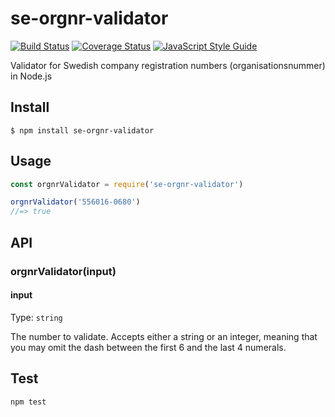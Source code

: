 # se-orgnr-validator

[![Build Status](https://travis-ci.com/eckberg/se-orgnr-validator.svg?branch=master)](https://travis-ci.com/eckberg/se-orgnr-validator)
[![Coverage Status](https://coveralls.io/repos/github/eckberg/se-orgnr-validator/badge.svg?branch=master)](https://coveralls.io/github/eckberg/se-orgnr-validator?branch=master)
[![JavaScript Style Guide](https://img.shields.io/badge/code_style-standard-brightgreen.svg)](https://standardjs.com)


Validator for Swedish company registration numbers (organisationsnummer) in Node.js


## Install

```
$ npm install se-orgnr-validator
```

## Usage

```js
const orgnrValidator = require('se-orgnr-validator')

orgnrValidator('556016-0680')
//=> true
```


## API

### orgnrValidator(input)

#### input

Type: `string`

The number to validate. Accepts either a string or an integer, meaning that you may omit the dash between the first 6 and the last 4 numerals.

## Test

```
npm test
```
